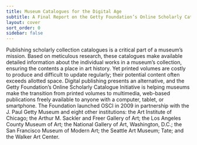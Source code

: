 ```yaml
---
title: Museum Catalogues for the Digital Age
subtitle: A Final Report on the Getty Foundation’s Online Scholarly Catalogue Initiative
layout: cover
sort_order: 0
sidebar: false
---
```


Publishing scholarly collection catalogues is a critical part of a museum’s mission. Based on meticulous research, these catalogues make available detailed information about the individual works in a museum’s collection, ensuring the contents a place in art history. Yet printed volumes are costly to produce and difficult to update regularly; their potential content often exceeds allotted space. Digital publishing presents an alternative, and the Getty Foundation’s Online Scholarly Catalogue Initiative is helping museums make the transition from printed volumes to multimedia, web-based publications freely available to anyone with a computer, tablet, or smartphone. The Foundation launched OSCI in 2009 in partnership with the J. Paul Getty Museum and eight other institutions: the Art Institute of Chicago; the Arthur M. Sackler and Freer Gallery of Art; the Los Angeles County Museum of Art; the National Gallery of Art, Washington, D.C.; the San Francisco Museum of Modern Art; the Seattle Art Museum; Tate; and the Walker Art Center.
